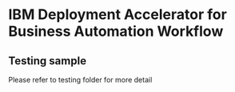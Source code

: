 # IBM Deployment Accelerator for Business Automation Workflow

## Testing sample
Please refer to testing folder for more detail

